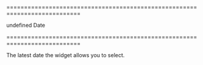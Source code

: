 <!--**
/*-------------------------------------------
    Auto-generated file. Do not modify.
-------------------------------------------

**-->
===========================================================================
<!--default-->undefined<!--/default-->
<!--type-->Date<!--/type-->
===========================================================================

<!--shortDescription-->
The latest date the widget allows you to select.
<!--/shortDescription-->

<!--fullDescription-->

<!--/fullDescription-->